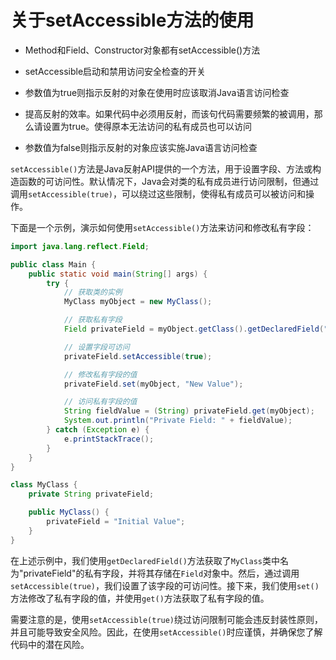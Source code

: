 # 关于setAccessible方法的使用

- Method和Field、Constructor对象都有setAccessible()方法

- setAccessible启动和禁用访问安全检查的开关

- 参数值为true则指示反射的对象在使用时应该取消Java语言访问检查

- 提高反射的效率。如果代码中必须用反射，而该句代码需要频繁的被调用，那么请设置为true。使得原本无法访问的私有成员也可以访问

- 参数值为false则指示反射的对象应该实施Java语言访问检查

`setAccessible()`方法是Java反射API提供的一个方法，用于设置字段、方法或构造函数的可访问性。默认情况下，Java会对类的私有成员进行访问限制，但通过调用`setAccessible(true)`，可以绕过这些限制，使得私有成员可以被访问和操作。

下面是一个示例，演示如何使用`setAccessible()`方法来访问和修改私有字段：

```java
import java.lang.reflect.Field;

public class Main {
    public static void main(String[] args) {
        try {
            // 获取类的实例
            MyClass myObject = new MyClass();

            // 获取私有字段
            Field privateField = myObject.getClass().getDeclaredField("privateField");

            // 设置字段可访问
            privateField.setAccessible(true);

            // 修改私有字段的值
            privateField.set(myObject, "New Value");

            // 访问私有字段的值
            String fieldValue = (String) privateField.get(myObject);
            System.out.println("Private Field: " + fieldValue);
        } catch (Exception e) {
            e.printStackTrace();
        }
    }
}

class MyClass {
    private String privateField;

    public MyClass() {
        privateField = "Initial Value";
    }
}
```

在上述示例中，我们使用`getDeclaredField()`方法获取了`MyClass`类中名为"privateField"的私有字段，并将其存储在`Field`对象中。然后，通过调用`setAccessible(true)`，我们设置了该字段的可访问性。接下来，我们使用`set()`方法修改了私有字段的值，并使用`get()`方法获取了私有字段的值。

需要注意的是，使用`setAccessible(true)`绕过访问限制可能会违反封装性原则，并且可能导致安全风险。因此，在使用`setAccessible()`时应谨慎，并确保您了解代码中的潜在风险。
